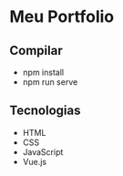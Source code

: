 # Meu Portfolio

## Compilar
- npm install
- npm run serve

## Tecnologias
- HTML
- CSS
- JavaScript
- Vue.js

